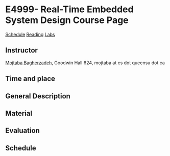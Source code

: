 # E4999- Real-Time Embedded System Design Course Page
[Schedule](http://flux.cs.queensu.ca/mase/member/bagherzadeh/) [Reading](http://flux.cs.queensu.ca/mase/member/bagherzadeh/) [Labs](http://flux.cs.queensu.ca/mase/member/bagherzadeh/)
## Instructor
[Mojtaba Bagherzadeh](http://flux.cs.queensu.ca/mase/member/bagherzadeh/), Goodwin Hall 624, mojtaba at cs dot queensu dot ca
## Time and place 
## General Description  
## Material
## Evaluation
## Schedule
